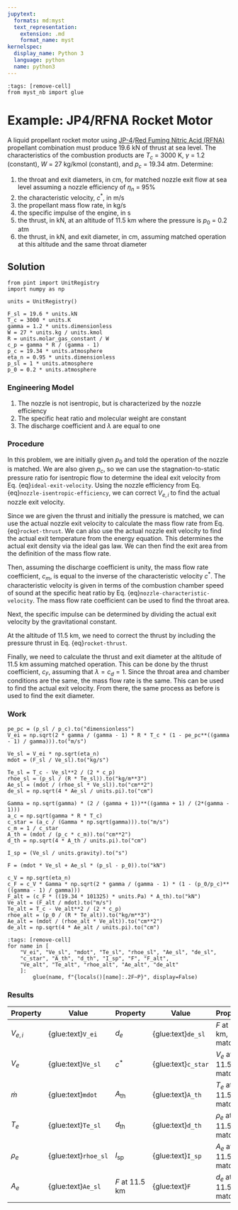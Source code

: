 ```yaml
---
jupytext:
  formats: md:myst
  text_representation:
    extension: .md
    format_name: myst
kernelspec:
  display_name: Python 3
  language: python
  name: python3
---
```


```{code-cell}
:tags: [remove-cell]
from myst_nb import glue
```

# Example: JP4/RFNA Rocket Motor

<!-- This is based on Problem E11.3 from Sforza, Theory of Aerospace Propulsion -->

A liquid propellant rocket motor using [JP-4](https://en.wikipedia.org/wiki/JP-4)/[Red Fuming Nitric Acid (RFNA)](https://en.wikipedia.org/wiki/Red_fuming_nitric_acid) propellant combination must produce 19.6 kN of thrust at sea level. The characteristics of the combustion products are $T_c$ = 3000 K, $\gamma$ = 1.2 (constant), $W$ = 27 kg/kmol (constant), and $p_c$ = 19.34 atm. Determine:

1. the throat and exit diameters, in cm, for matched nozzle exit flow at sea level assuming a nozzle efficiency of $\eta_n$ = 95%
2. the characteristic velocity, $c^*$, in m/s
3. the propellant mass flow rate, in kg/s
4. the specific impulse of the engine, in s
5. the thrust, in kN, at an altitude of 11.5 km where the pressure is $p_0$ = 0.2 atm
6. the thrust, in kN, and exit diameter, in cm, assuming matched operation at this altitude and the same throat diameter

## Solution

```{code-cell}
from pint import UnitRegistry
import numpy as np

units = UnitRegistry()

F_sl = 19.6 * units.kN
T_c = 3000 * units.K
gamma = 1.2 * units.dimensionless
W = 27 * units.kg / units.kmol
R = units.molar_gas_constant / W
c_p = gamma * R / (gamma - 1)
p_c = 19.34 * units.atmosphere
eta_n = 0.95 * units.dimensionless
p_sl = 1 * units.atmosphere
p_0 = 0.2 * units.atmosphere
```

### Engineering Model

1. The nozzle is not isentropic, but is characterized by the nozzle efficiency
2. The specific heat ratio and molecular weight are constant
3. The discharge coefficient and $\lambda$ are equal to one

### Procedure

In this problem, we are initially given $p_0$ and told the operation of the nozzle is matched. We are also given $p_c$, so we can use the stagnation-to-static pressure ratio for isentropic flow to determine the ideal exit velocity from Eq. {eq}`ideal-exit-velocity`. Using the nozzle efficiency from Eq. {eq}`nozzle-isentropic-efficiency`, we can correct $V_{e,i}$ to find the actual nozzle exit velocity.

Since we are given the thrust and initially the pressure is matched, we can use the actual nozzle exit velocity to calculate the mass flow rate from Eq. {eq}`rocket-thrust`. We can also use the actual nozzle exit velocity to find the actual exit temperature from the energy equation. This determines the actual exit density via the ideal gas law. We can then find the exit area from the definition of the mass flow rate.

Then, assuming the discharge coefficient is unity, the mass flow rate coefficient, $c_m$, is equal to the inverse of the characteristic velocity $c^*$. The characteristic velocity is given in terms of the combustion chamber speed of sound at the specific heat ratio by Eq. {eq}`nozzle-characteristic-velocity`. The mass flow rate coefficient can be used to find the throat area.

Next, the specific impulse can be determined by dividing the actual exit velocity by the gravitational constant.

At the altitude of 11.5 km, we need to correct the thrust by including the pressure thrust in Eq. {eq}`rocket-thrust`.

Finally, we need to calculate the thrust and exit diameter at the altitude of 11.5 km assuming matched operation. This can be done by the thrust coefficient, $c_F$, assuming that $\lambda = c_d = 1$. Since the throat area and chamber conditions are the same, the mass flow rate is the same. This can be used to find the actual exit velocity. From there, the same process as before is used to find the exit diameter.

### Work

```{code-cell}
pe_pc = (p_sl / p_c).to("dimensionless")
V_ei = np.sqrt(2 * gamma / (gamma - 1) * R * T_c * (1 - pe_pc**((gamma - 1) / gamma))).to("m/s")

Ve_sl = V_ei * np.sqrt(eta_n)
mdot = (F_sl / Ve_sl).to("kg/s")

Te_sl = T_c - Ve_sl**2 / (2 * c_p)
rhoe_sl = (p_sl / (R * Te_sl)).to("kg/m**3")
Ae_sl = (mdot / (rhoe_sl * Ve_sl)).to("cm**2")
de_sl = np.sqrt(4 * Ae_sl / units.pi).to("cm")

Gamma = np.sqrt(gamma) * (2 / (gamma + 1))**((gamma + 1) / (2*(gamma - 1)))
a_c = np.sqrt(gamma * R * T_c)
c_star = (a_c / (Gamma * np.sqrt(gamma))).to("m/s")
c_m = 1 / c_star
A_th = (mdot / (p_c * c_m)).to("cm**2")
d_th = np.sqrt(4 * A_th / units.pi).to("cm")

I_sp = (Ve_sl / units.gravity).to("s")

F = (mdot * Ve_sl + Ae_sl * (p_sl - p_0)).to("kN")

c_V = np.sqrt(eta_n)
c_F = c_V * Gamma * np.sqrt(2 * gamma / (gamma - 1) * (1 - (p_0/p_c)**((gamma - 1) / gamma)))
F_alt = (c_F * ((19.34 * 101325) * units.Pa) * A_th).to("kN")
Ve_alt = (F_alt / mdot).to("m/s")
Te_alt = T_c - Ve_alt**2 / (2 * c_p)
rhoe_alt = (p_0 / (R * Te_alt)).to("kg/m**3")
Ae_alt = (mdot / (rhoe_alt * Ve_alt)).to("cm**2")
de_alt = np.sqrt(4 * Ae_alt / units.pi).to("cm")
```

```{code-cell}
:tags: [remove-cell]
for name in [
    "V_ei", "Ve_sl", "mdot", "Te_sl", "rhoe_sl", "Ae_sl", "de_sl",
    "c_star", "A_th", "d_th", "I_sp", "F", "F_alt",
    "Ve_alt", "Te_alt", "rhoe_alt", "Ae_alt", "de_alt"
    ]:
        glue(name, f"{locals()[name]:.2F~P}", display=False)
```

### Results

| Property  | Value | Property | Value | Property | Value |
|-----------|-------|----------|-------|----------|-------|
| $V_{e,i}$ | {glue:text}`V_ei`   | $d_e$     | {glue:text}`de_sl`    | $F$ at 11.5 km, matched | {glue:text}`F_alt` |
| $V_e$     | {glue:text}`Ve_sl`    | $c^*$     | {glue:text}`c_star` | $V_e$ at 11.5 km, matched | {glue:text}`Ve_alt` |
| $\dot{m}$ | {glue:text}`mdot`   | $A_{\text{th}}$ | {glue:text}`A_th` | $T_e$ at 11.5 km, matched | {glue:text}`Te_alt` |
| $T_e$     | {glue:text}`Te_sl`    | $d_{\text{th}}$ | {glue:text}`d_th` | $\rho_e$ at 11.5 km, matched | {glue:text}`rhoe_alt` |
| $\rho_e$  | {glue:text}`rhoe_sl`  | $I_{\text{sp}}$ | {glue:text}`I_sp` | $A_e$ at 11.5 km, matched | {glue:text}`Ae_alt` |
| $A_e$     | {glue:text}`Ae_sl`    | $F$ at 11.5 km  | {glue:text}`F`    | $d_e$ at 11.5 km, matched | {glue:text}`de_alt` |
